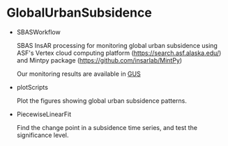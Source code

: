 # GlobalUrbanSubsidence

- SBASWorkflow
  
  SBAS InsAR processing for monitoring global urban subsidence using ASF's Vertex cloud computing platform (https://search.asf.alaska.edu/) and Mintpy package (https://github.com/insarlab/MintPy)
  
  Our monitoring results are available in [GUS](https://ee.pkurelab.projects.earthengine.app/view/gus)
  
- plotScripts
  
  Plot the figures showing global urban subsidence patterns.
  
- PiecewiseLinearFit
  
  Find the change point in a subsidence time series, and test the significance level.
